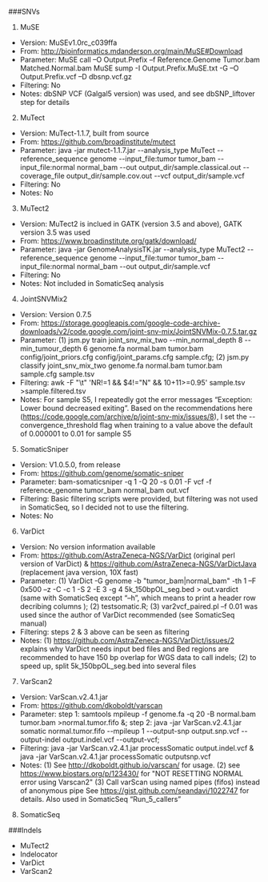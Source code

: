 
###SNVs
1. MuSE
  * Version:   MuSEv1.0rc_c039ffa
  * From:      http://bioinformatics.mdanderson.org/main/MuSE#Download
  * Parameter: 
    MuSE call –O Output.Prefix –f Reference.Genome Tumor.bam Matched.Normal.bam 
    MuSE sump -I Output.Prefix.MuSE.txt -G –O Output.Prefix.vcf –D dbsnp.vcf.gz
  * Filtering: No
  * Notes:     dbSNP VCF (Galgal5 version) was used, and see dbSNP_liftover step for details    
2. MuTect
  * Version:   MuTect-1.1.7, built from source
  * From:      https://github.com/broadinstitute/mutect
  * Parameter: java -jar mutect-1.1.7.jar --analysis_type MuTect  --reference_sequence genome --input_file:tumor tumor_bam --input_file:normal normal_bam --out  output_dir/sample.classical.out --coverage_file output_dir/sample.cov.out --vcf output_dir/sample.vcf
  * Filtering: No
  * Notes:     No
3. MuTect2
  * Version:   MuTect2 is inclued in GATK (version 3.5 and above), GATK version 3.5 was used
  * From:      https://www.broadinstitute.org/gatk/download/
  * Parameter: java -jar GenomeAnalysisTK.jar --analysis_type MuTect2  --reference_sequence genome --input_file:tumor tumor_bam --input_file:normal normal_bam --out  output_dir/sample.vcf
  * Filtering: No
  * Notes:     Not included in SomaticSeq analysis
4. JointSNVMix2
  * Version:   Version 0.7.5
  * From:      https://storage.googleapis.com/google-code-archive-downloads/v2/code.google.com/joint-snv-mix/JointSNVMix-0.7.5.tar.gz
  * Parameter: (1) jsm.py train joint_snv_mix_two --min_normal_depth 8 --min_tumour_depth 6 genome.fa normal.bam tumor.bam config/joint_priors.cfg config/joint_params.cfg sample.cfg; (2) jsm.py classify joint_snv_mix_two genome.fa normal.bam tumor.bam sample.cfg sample.tsv
  * Filtering: awk -F "\t" 'NR!=1 && $4!="N" && $10+$11>=0.95' sample.tsv >sample.filtered.tsv
  * Notes:     For sample S5, I repeatedly got the error messages “Exception: Lower bound decreased exiting”. Based on the recommendations here (https://code.google.com/archive/p/joint-snv-mix/issues/8), I set the --convergence_threshold flag when training to a value above the default of 0.000001 to 0.01 for sample S5
5. SomaticSniper
  * Version:   V1.0.5.0, from release
  * From:      https://github.com/genome/somatic-sniper
  * Parameter: bam-somaticsniper -q 1 -Q 20 -s 0.01 -F vcf -f reference_genome tumor_bam normal_bam out.vcf
  * Filtering: Basic filtering scripts were provided, but filtering was not used in SomaticSeq, so I decided not to use the filtering.
  * Notes:     No
6. VarDict
  * Version:   No version information available
  * From:      https://github.com/AstraZeneca-NGS/VarDict (original perl version of VarDict) & https://github.com/AstraZeneca-NGS/VarDictJava (replacement java version, 10X fast)
  * Parameter: (1) VarDict -G genome -b "tumor_bam|normal_bam" -th 1 –F 0x500 –z -C -c 1 -S 2 -E 3 -g 4 5k_150bpOL_seg.bed  > out.vardict (same with SomaticSeq except “–h”, which means to print a header row decribing columns ); (2) testsomatic.R; (3) var2vcf_paired.pl –f 0.01 was used since the author of VarDict recommended (see SomaticSeq manual)
  * Filtering: steps 2 & 3 above can be seen as filtering
  * Notes:     (1) https://github.com/AstraZeneca-NGS/VarDict/issues/2 explains why VarDict needs input bed files and Bed regions are recommended to have 150 bp overlap for WGS data to call indels; (2) to speed up, split 5k_150bpOL_seg.bed into several files
7. VarScan2
  * Version:   VarScan.v2.4.1.jar
  * From:      https://github.com/dkoboldt/varscan
  * Parameter: step 1: samtools mpileup -f genome.fa -q 20 -B normal.bam tumor.bam >normal.tumor.fifo &; step 2: java -jar VarScan.v2.4.1.jar somatic normal.tumor.fifo --mpileup 1 --output-snp output.snp.vcf --output-indel  output.indel.vcf --output-vcf; 
  * Filtering: java -jar VarScan.v2.4.1.jar processSomatic output.indel.vcf & java -jar VarScan.v2.4.1.jar processSomatic outputsnp.vcf
  * Notes:     (1) See http://dkoboldt.github.io/varscan/ for usage. (2) see https://www.biostars.org/p/123430/ for "NOT RESETTING NORMAL error using Varscan2" (3) Call varScan using named pipes (fifos) instead of anonymous pipe See https://gist.github.com/seandavi/1022747 for details. Also used in SomaticSeq “Run_5_callers”
8. SomaticSeq

###Indels
* MuTect2
* Indelocator
* VarDict
* VarScan2

